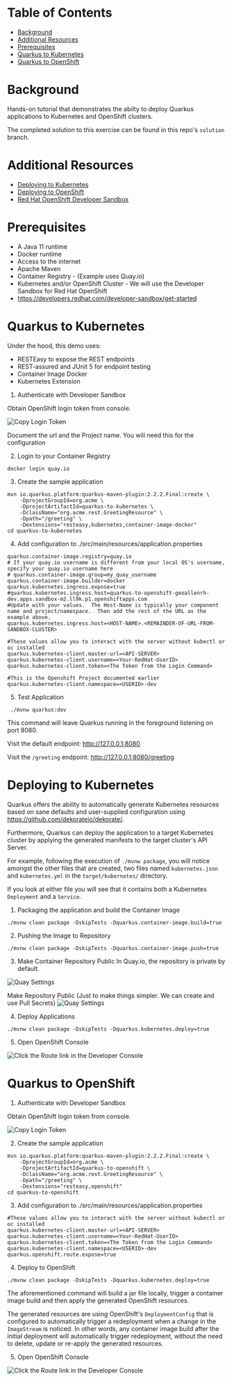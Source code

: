 
# Table of Contents
- [Background](#background)
- [Additional Resources](#additional-resources)
- [Prerequisites](#prerequisites)
- [Quarkus to Kubernetes](#quarkus-to-kubernetes)
- [Quarkus to OpenShift](#quarkus-to-openshift)

# Background
Hands-on tutorial that demonstrates the abilty to deploy Quarkus applications to Kubernetes and OpenShift clusters.

The completed solution to this exercise can be found in this repo's `solution` branch. 

# Additional Resources
- [Deploying to Kubernetes](https://quarkus.io/guides/deploying-to-kubernetes)
- [Deploying to OpenShift](https://quarkus.io/guides/deploying-to-openshift)
- [Red Hat OpenShift Developer Sandbox](https://developers.redhat.com/developer-sandbox/get-started)

# Prerequisites
- A Java 11 runtime
- Docker runtime
- Access to the internet
- Apache Maven 
- Container Registry - (Example uses Quay.io)
- Kubernetes and/or OpenShift Cluster - We will use the Developer Sandbox for Red Hat OpenShift 
- https://developers.redhat.com/developer-sandbox/get-started

# Quarkus to Kubernetes 

Under the hood, this demo uses:

- RESTEasy to expose the REST endpoints
- REST-assured and JUnit 5 for endpoint testing
- Container Image Docker
- Kubernetes Extension

1. Authenticate with Developer Sandbox

Obtain OpenShift login token from console.

![Copy Login Token](./images/copy_login_command.png)

Document the url and the Project name. You will need this for the configuration

2. Login to your Container Registry 
```
docker login quay.io
```

3. Create the sample application 
```
mvn io.quarkus.platform:quarkus-maven-plugin:2.2.2.Final:create \
    -DprojectGroupId=org.acme \
    -DprojectArtifactId=quarkus-to-kubernetes \
    -DclassName="org.acme.rest.GreetingResource" \
    -Dpath="/greeting" \
    -Dextensions="resteasy,kubernetes,container-image-docker"
cd quarkus-to-kubernetes
```

4. Add configuration to ./src/main/resources/application.properties
```
quarkus.container-image.registry=quay.io
# If your quay.io username is different from your local OS's username, specify your quay.io username here
# quarkus.container-image.group=my_quay_username
quarkus.container-image.builder=docker
quarkus.kubernetes.ingress.expose=true
#quarkus.kubernetes.ingress.host=quarkus-to-openshift-geoallenrh-dev.apps.sandbox-m2.ll9k.p1.openshiftapps.com
#Update with your values.  The Host-Name is typically your component name and project/namespace.  Then add the rest of the URL as the example above.
quarkus.kubernetes.ingress.host=<HOST-NAME>.<REMAINDER-OF-URL-FROM-SANDBOX-CLUSTER>

#These values allow you to interact with the server without kubectl or oc installed
quarkus.kubernetes-client.master-url=<API-SERVER>
quarkus.kubernetes-client.username=<Your-RedHat-UserID>
quarkus.kubernetes-client.token=<The Token from the Login Command>

#This is the Openshift Project documented earlier
quarkus.kubernetes-client.namespace=<USERID>-dev
```

5. Test Application

```
 ./mvnw quarkus:dev
 ```

This command will leave Quarkus running in the foreground listening on port 8080.

Visit the default endpoint: http://127.0.0.1:8080

Visit the `/greeting` endpoint: http://127.0.0.1:8080/greeting


# Deploying to Kubernetes 
Quarkus offers the ability to automatically generate Kubernetes resources based on sane defaults and user-supplied configuration using https://github.com/dekorateio/dekorate/.

Furthermore, Quarkus can deploy the application to a target Kubernetes cluster by applying the generated manifests to the target cluster's API Server.

For example, following the execution of `./mvnw package`, you will notice amongst the other files that are created, two files named
`kubernetes.json` and `kubernetes.yml` in the `target/kubernetes/` directory.

If you look at either file you will see that it contains both a Kubernetes `Deployment` and a `Service`.

1. Packaging the application and build the Container Image
```
./mvnw clean package -DskipTests -Dquarkus.container-image.build=true
```
2. Pushing the Image to Repository
```
./mvnw clean package -DskipTests -Dquarkus.container-image.push=true
```
3. Make Container Repository Public
In Quay.io, the repository is private by default.

![Quay Settings ](./images/quay_repo_settings_1.png)

Make Repository Public (Just to make things simpler.  We can create and use Pull Secrets)
![Quay Settings ](./images/quay_repo_settings_2.png)


4. Deploy Applications
```
./mvnw clean package -DskipTests -Dquarkus.kubernetes.deploy=true
```

5. Open OpenShift Console

![Click the Route link in the Developer Console ](./images/quarkus-to-kubernetes_console_ingress.png)



# Quarkus to OpenShift 

1. Authenticate with Developer Sandbox

Obtain OpenShift login token from console.

![Copy Login Token](./images/copy_login_command.png)


2. Create the sample application 

```
mvn io.quarkus.platform:quarkus-maven-plugin:2.2.2.Final:create \
    -DprojectGroupId=org.acme \
    -DprojectArtifactId=quarkus-to-openshift \
    -DclassName="org.acme.rest.GreetingResource" \
    -Dpath="/greeting" \
    -Dextensions="resteasy,openshift"
cd quarkus-to-openshift
```

3. Add configuration to ./src/main/resources/application.properties

```
#These values allow you to interact with the server without kubectl or oc installed
quarkus.kubernetes-client.master-url=<API-SERVER>
quarkus.kubernetes-client.username=<Your-RedHat-UserID>
quarkus.kubernetes-client.token=<The Token from the Login Command>
quarkus.kubernetes-client.namespace=<USERID>-dev
quarkus.openshift.route.expose=true

```

4. Deploy to OpenShift
```
./mvnw clean package -DskipTests -Dquarkus.kubernetes.deploy=true
```

The aforementioned command will build a jar file locally, trigger a container image build and then apply the generated OpenShift resources.

The generated resources are using OpenShift's `DeploymentConfig` that is configured to automatically trigger a redeployment when a change in the `ImageStream` is noticed.
In other words, any container image build after the initial deployment will automatically trigger redeployment, without the need to delete, update or re-apply the generated resources.


5. Open OpenShift Console

![Click the Route link in the Developer Console ](./images/quarkus-to-kubernetes_console_ingress.png)


